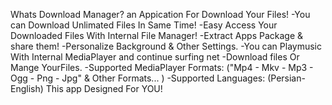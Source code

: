 

Whats Download Manager?
an Appication For Download Your Files!
-You can Download Unlimated Files In Same Time!
-Easy Access Your Downloaded Files With Internal File Manager!
-Extract Apps Package & share them!
-Personalize Background & Other Settings.
-You can Playmusic With Internal MediaPlayer and continue surfing net -Download files Or Mange YourFiles.
-Supported MediaPlayer Formats:
("Mp4 - Mkv - Mp3 - Ogg - Png - Jpg" & Other Formats... )
-Supported Languages: (Persian-English)
This app Designed For YOU!
